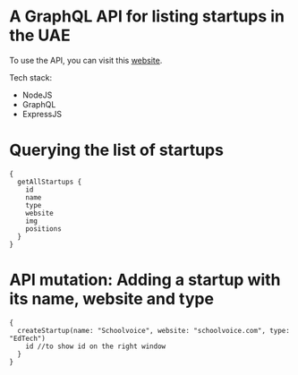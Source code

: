# A GraphQL API for listing startups in the UAE

To use the API, you can visit this [website](http://startapp-list-graphql.herokuapp.com/graphql).

Tech stack:
- NodeJS
- GraphQL
- ExpressJS


# Querying the list of startups
```
{
  getAllStartups {
    id 
    name
    type
    website
    img
    positions
  }
}
```

# API mutation: Adding a startup with its name, website and type
```
{
  createStartup(name: "Schoolvoice", website: "schoolvoice.com", type: "EdTech") 
    id //to show id on the right window
  }
}
```

